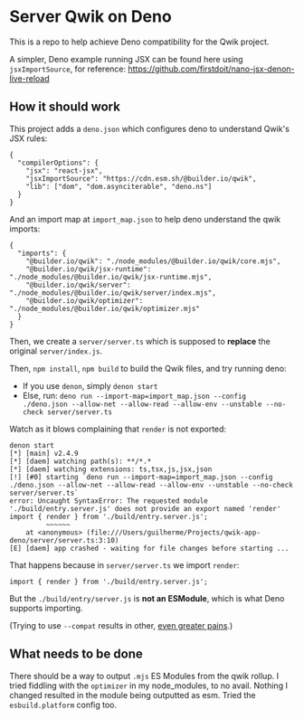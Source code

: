 # Server Qwik on Deno

This is a repo to help achieve Deno compatibility for the Qwik project.

A simpler, Deno example running JSX can be found here using `jsxImportSource`, for reference: https://github.com/firstdoit/nano-jsx-denon-live-reload

## How it should work

This project adds a `deno.json` which configures deno to understand Qwik's JSX rules:

```
{
  "compilerOptions": {
    "jsx": "react-jsx",
    "jsxImportSource": "https://cdn.esm.sh/@builder.io/qwik",
    "lib": ["dom", "dom.asynciterable", "deno.ns"]
  }
}
```

And an import map at `import_map.json` to help deno understand the qwik imports:

```
{
  "imports": {
    "@builder.io/qwik": "./node_modules/@builder.io/qwik/core.mjs",
    "@builder.io/qwik/jsx-runtime": "./node_modules/@builder.io/qwik/jsx-runtime.mjs",
    "@builder.io/qwik/server": "./node_modules/@builder.io/qwik/server/index.mjs",
    "@builder.io/qwik/optimizer": "./node_modules/@builder.io/qwik/optimizer.mjs"
  }
}
```

Then, we create a `server/server.ts` which is supposed to **replace** the original `server/index.js`.

Then, `npm install`, `npm build` to build the Qwik files, and try running deno:

- If you use `denon`, simply `denon start`
- Else, run: `deno run --import-map=import_map.json --config ./deno.json --allow-net --allow-read --allow-env --unstable --no-check server/server.ts`

Watch as it blows complaining that `render` is not exported:

```
denon start
[*] [main] v2.4.9
[*] [daem] watching path(s): **/*.*
[*] [daem] watching extensions: ts,tsx,js,jsx,json
[!] [#0] starting `deno run --import-map=import_map.json --config ./deno.json --allow-net --allow-read --allow-env --unstable --no-check server/server.ts`
error: Uncaught SyntaxError: The requested module './build/entry.server.js' does not provide an export named 'render'
import { render } from './build/entry.server.js';
         ~~~~~~
    at <anonymous> (file:///Users/guilherme/Projects/qwik-app-deno/server/server.ts:3:10)
[E] [daem] app crashed - waiting for file changes before starting ...
```

That happens because in `server/server.ts` we import `render`:

```
import { render } from './build/entry.server.js';
```

But the `./build/entry/server.js` is **not an ESModule**, which is what Deno supports importing.

(Trying to use `--compat` results in other, [even greater pains](https://github.com/denoland/deno/issues/13528).)

## What needs to be done

There should be a way to output `.mjs` ES Modules from the qwik rollup. I tried fiddling with the `optimizer` in my node_modules, to no avail. Nothing I changed resulted in the module being outputted as esm. Tried the `esbuild.platform` config too. 



